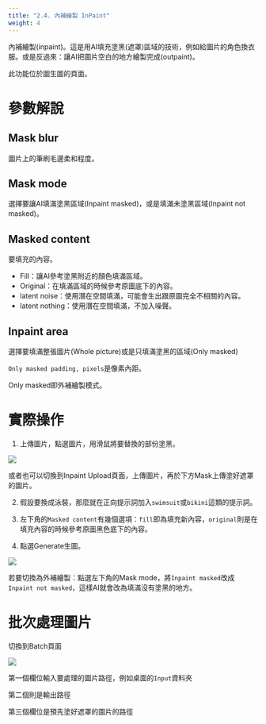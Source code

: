 ```yaml
---
title: "2.4. 內補繪製 InPaint"
weight: 4
---
```


內補繪製(inpaint)。這是用AI填充塗黑(遮罩)區域的技術，例如給圖片的角色換衣服。或是反過來：讓AI把圖片空白的地方繪製完成(outpaint)。

此功能位於圖生圖的頁面。


# 參數解說

## Mask blur

圖片上的筆刷毛邊柔和程度。

## Mask mode

選擇要讓AI填滿塗黑區域(Inpaint masked)，或是填滿未塗黑區域(Inpaint not masked)。

## Masked content

要填充的內容。

- Fill：讓AI參考塗黑附近的顏色填滿區域。
- Original：在填滿區域的時候參考原圖底下的內容。
- latent noise：使用潛在空間填滿，可能會生出跟原圖完全不相關的內容。
- latent nothing：使用潛在空間填滿，不加入噪聲。


## Inpaint area

選擇要填滿整張圖片(Whole picture)或是只填滿塗黑的區域(Only masked)

`Only masked padding, pixels`是像素內距。

Only masked即外補繪製模式。


# 實際操作

1. 上傳圖片，點選圖片，用滑鼠將要替換的部份塗黑。

![](../../images/ZU9XkZU.webp)

或者也可以切換到Inpaint Upload頁面，上傳圖片，再於下方Mask上傳塗好遮罩的圖片。

2. 假設要換成泳裝，那麼就在正向提示詞加入`swimsuit`或`bikini`這類的提示詞。

3. 左下角的`Masked content`有幾個選項：`fill`即為填充新內容，`original`則是在填充內容的時候參考原圖黑色底下的內容。

4. 點選Generate生圖。

![](../../images/LIxlFVA.webp)

若要切換為外補繪製：點選左下角的Mask mode，將`Inpaint masked`改成`Inpaint not masked`，這樣AI就會改為填滿沒有塗黑的地方。


# 批次處理圖片

切換到Batch頁面

![](../../images/Screenshot_20230420_143750.webp)

第一個欄位輸入要處理的圖片路徑，例如桌面的`Input`資料夾

第二個則是輸出路徑

第三個欄位是預先塗好遮罩的圖片的路徑
